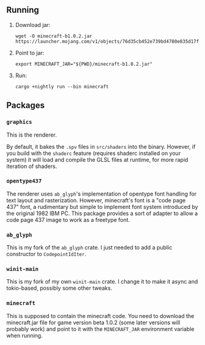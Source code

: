 ## Running

1. Download jar:
   
   ```
   wget -O minecraft-b1.0.2.jar https://launcher.mojang.com/v1/objects/76d35cb452e739bd4780e835d17faf0785d755f9/client.jar
   ```
2. Point to jar:
   
   ```
   export MINECRAFT_JAR="${PWD}/minecraft-b1.0.2.jar"
   ```
3. Run:
   
   ```
   cargo +nightly run --bin minecraft
   ```

## Packages

### `graphics`

This is the renderer.

By default, it bakes the `.spv` files in `src/shaders` into the binary.
However, if you build with the `shaderc` feature (requires shaderc installed on
your system) it will load and compile the GLSL files at runtime, for more rapid
iteration of shaders.

### `opentype437`

The renderer uses `ab_glyph`'s implementation of opentype font handling for
text layout and rasterization. However, minecraft's font is a "code page 437"
font, a rudimentary but simple to implement font system introduced by the
original 1982 IBM PC. This package provides a sort of adapter to allow a code
page 437 image to work as a freetype font.

### `ab_glyph`

This is my fork of the `ab_glyph` crate. I just needed to add a public
constructor to `CodepointIdIter`.

### `winit-main`

This is my fork of my own `winit-main` crate. I change it to make it async and
tokio-based, possibly some other tweaks.

### `minecraft`

This is supposed to contain the minecraft code. You need to download the
minecraft.jar file for game version beta 1.0.2 (some later versions will
probably work) and point to it with the `MINECRAFT_JAR` environment variable
when running.
